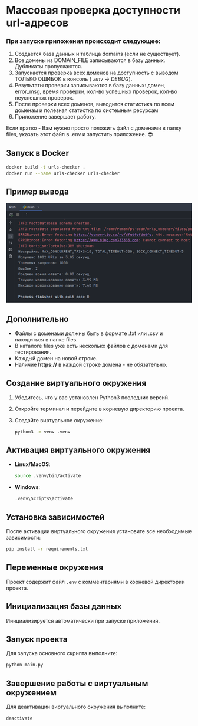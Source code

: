 # Массовая проверка доступности url-адресов
### При запуске приложения происходит следующее:
1. Создается база данных и таблица domains (если не существует).
2. Все домены из DOMAIN_FILE записываются в базу данных. Дубликаты пропускаются.
3. Запускается проверка всех доменов на доступность с выводом ТОЛЬКО ОШИБОК в консоль (
   _.env -> DEBUG_).
4. Результаты проверки записываются в базу данных: домен, error_msg, время проверки,
   кол-во успешных проверок, кол-во неуспешных проверок.
5. После проверки всех доменов, выводится статистика по всем доменам и полезная
   статистка по системным ресурсам
6. Приложение завершает работу.

Если кратко - Вам нужно просто положить файл с доменами в папку files, указать этот файл
в .env и запустить приложение. 😎

## Запуск в Docker
```sh
docker build -t urls-checker .
docker run --name urls-checker urls-checker
```

## Пример вывода
![img.png](img.png)

## Дополнительно

* Файлы с доменами должны быть в формате .txt или .csv и находиться в папке files.
* В каталоге files уже есть несколько файлов с доменами для тестирования.
* Каждый домен на новой строке.
* Наличие **https://** в каждой строке домена - не обязательно.

## Создание виртуального окружения

1. Убедитесь, что у вас установлен Python3 последних версий.
2. Откройте терминал и перейдите в корневую директорию проекта.
3. Создайте виртуальное окружение:

    ```sh
    python3 -m venv .venv
    ```

## Активация виртуального окружения

- **Linux/MacOS**:

    ```sh
    source .venv/bin/activate
    ```

- **Windows**:

    ```sh
    .venv\Scripts\activate
    ```

## Установка зависимостей

После активации виртуального окружения установите все необходимые зависимости:

```sh
pip install -r requirements.txt
```

## Переменные окружения

Проект содержит файл `.env` с комментариями в корневой директории проекта.

## Инициализация базы данных

Инициализируется автоматически при запуске приложения.

## Запуск проекта

Для запуска основного скрипта выполните:

```sh
python main.py
```

## Завершение работы с виртуальным окружением

Для деактивации виртуального окружения выполните:

```sh
deactivate
```




